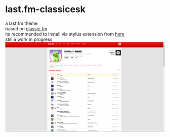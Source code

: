 # last.fm-classicesk
a last.fm theme <br>
based on <a href="https://github.com/wallace-aph/classic.fm">classic.fm</a> <br>
its recommended to install via stylus extension from <a href="https://userstyles.world/style/16794/classic-esk-style-for-last-fm">here</a> <br>
still a work in progress <br>
<img src=preview.png>
